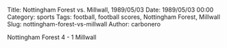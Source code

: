 Title: Nottingham Forest vs. Millwall, 1989/05/03
Date: 1989/05/03 00:00
Category: sports
Tags: football, football scores, Nottingham Forest, Millwall
Slug: nottingham-forest-vs-millwall
Author: carbonero


Nottingham Forest 4 - 1 Millwall
